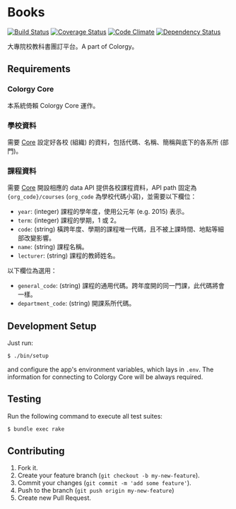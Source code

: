 Books
=======

[![Build Status](https://img.shields.io/travis/colorgy/Books/master.svg?style=flat)](https://travis-ci.org/colorgy/Books)
[![Coverage Status](https://img.shields.io/coveralls/colorgy/Books/master.svg?style=flat)](https://coveralls.io/r/colorgy/Books?branch=master)
[![Code Climate](https://img.shields.io/codeclimate/github/colorgy/Books.svg?style=flat)](https://codeclimate.com/github/colorgy/Books)
[![Dependency Status](https://img.shields.io/gemnasium/colorgy/Books.svg?style=flat)](https://gemnasium.com/colorgy/Books)

大專院校教科書團訂平台。A part of Colorgy。


## Requirements

### Colorgy Core

本系統倚賴 Colorgy Core 運作。

### 學校資料

需要 [Core](https://github.com/colorgy/Core) 設定好各校 (組織) 的資料，包括代碼、名稱、簡稱與底下的各系所 (部門)。

### 課程資料

需要 [Core](https://github.com/colorgy/Core) 開設相應的 data API 提供各校課程資料，API path 固定為 `{org_code}/courses` (`org_code` 為學校代碼小寫)，並需要以下欄位：

- `year`: (integer) 課程的學年度，使用公元年 (e.g. 2015) 表示。
- `term`: (integer) 課程的學期，1 或 2。
- `code`: (string) 橫跨年度、學期的課程唯一代碼，且不被上課時間、地點等細部改變影響。
- `name`: (string) 課程名稱。
- `lecturer`: (string) 課程的教師姓名。

以下欄位為選用：

- `general_code`: (string) 課程的通用代碼。跨年度開的同一門課，此代碼將會一樣。
- `department_code`: (string) 開課系所代碼。


## Development Setup

Just run:

```bash
$ ./bin/setup
```

and configure the app's environment variables, which lays in `.env`. The information for connecting to Colorgy Core will be always required.


## Testing

Run the following command to execute all test suites:

```bash
$ bundle exec rake

```


## Contributing

1. Fork it.
2. Create your feature branch (`git checkout -b my-new-feature`).
3. Commit your changes (`git commit -m 'add some feature'`).
4. Push to the branch (`git push origin my-new-feature`)
5. Create new Pull Request.
